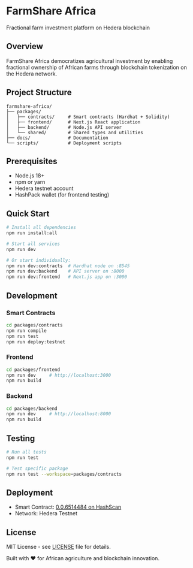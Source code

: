 # FarmShare Africa

Fractional farm investment platform on Hedera blockchain

## Overview

FarmShare Africa democratizes agricultural investment by enabling fractional ownership of African farms through blockchain tokenization on the Hedera network.

## Project Structure

```
farmshare-africa/
├── packages/
│   ├── contracts/     # Smart contracts (Hardhat + Solidity)
│   ├── frontend/      # Next.js React application
│   ├── backend/       # Node.js API server
│   └── shared/        # Shared types and utilities
├── docs/              # Documentation
└── scripts/           # Deployment scripts
```

## Prerequisites

- Node.js 18+
- npm or yarn
- Hedera testnet account
- HashPack wallet (for frontend testing)

## Quick Start

```bash
# Install all dependencies
npm run install:all

# Start all services
npm run dev

# Or start individually:
npm run dev:contracts  # Hardhat node on :8545
npm run dev:backend    # API server on :8000
npm run dev:frontend   # Next.js app on :3000
```

## Development

### Smart Contracts
```bash
cd packages/contracts
npm run compile
npm run test
npm run deploy:testnet
```

### Frontend
```bash
cd packages/frontend
npm run dev     # http://localhost:3000
npm run build
```

### Backend
```bash
cd packages/backend
npm run dev     # http://localhost:8000
npm run build
```

## Testing

```bash
# Run all tests
npm run test

# Test specific package
npm run test --workspace=packages/contracts
```

## Deployment

- Smart Contract: [0.0.6514484 on HashScan](https://hashscan.io/testnet/contract/0xa21818c469dee8788c2a3c77b68817afd33aa5f3)
- Network: Hedera Testnet

## License

MIT License - see [LICENSE](LICENSE) file for details.

Built with ❤️ for African agriculture and blockchain innovation.
